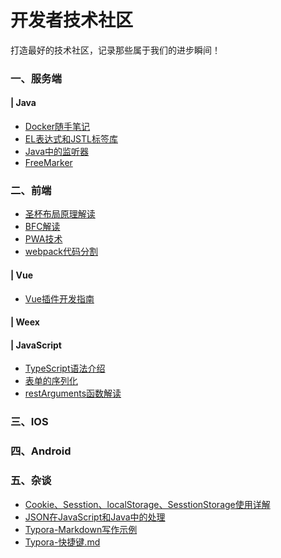 # 开发者技术社区

打造最好的技术社区，记录那些属于我们的进步瞬间！

### 一、服务端

#### | Java

- [Docker随手笔记](https://github.com/full-stack-developer-paradise/full-stack-developer-paradise.github.io/blob/master/_server/2019-08-19-Docker%E5%AD%A6%E4%B9%A0%E7%AC%94%E8%AE%B0.md)
- [EL表达式和JSTL标签库](https://github.com/full-stack-developer-paradise/full-stack-developer-paradise.github.io/blob/master/_posts/2019-08-20-Java%E4%B8%ADEL%E8%A1%A8%E8%BE%BE%E5%BC%8F%E4%BB%A5%E5%8F%8AJSTL.md)
- [Java中的监听器](https://github.com/full-stack-developer-paradise/full-stack-developer-paradise.github.io/blob/master/_posts/2019-08-22-%E7%9B%91%E5%90%AC%E5%99%A8.md)
- [FreeMarker](https://github.com/full-stack-developer-paradise/full-stack-developer-paradise.github.io/blob/master/_posts/2019-09-03-Freemarker.md)

### 二、前端

* [圣杯布局原理解读](https://github.com/full-stack-developer-paradise/full-stack-developer-paradise.github.io/blob/master/_posts/2019-08-15-%E5%9C%A3%E6%9D%AF%E5%B8%83%E5%B1%80%E5%8E%9F%E7%90%86.md)
* [BFC解读](https://github.com/full-stack-developer-paradise/full-stack-developer-paradise.github.io/blob/master/_posts/2019-08-16-%E8%A7%A3%E8%AF%BBBFC.md)
* [PWA技术](https://github.com/full-stack-developer-paradise/full-stack-developer-paradise.github.io/blob/master/_posts/2019-08-24-PWA.md)
* [webpack代码分割](https://github.com/full-stack-developer-paradise/full-stack-developer-paradise.github.io/blob/master/_posts/2019-08-26-webpack%E4%BB%A3%E7%A0%81%E5%88%86%E5%89%B2.md)

#### | Vue

* [Vue插件开发指南](https://github.com/fronted-knowledge-sharing/fronted-knowledge-sharing.github.io/blob/master/_posts/2019-07-23-Vue%E6%8F%92%E4%BB%B6%E5%BC%80%E5%8F%91.md)

#### | Weex

#### | JavaScript

* [TypeScript语法介绍](https://github.com/fronted-knowledge-sharing/fronted-knowledge-sharing.github.io/blob/master/_posts/2019-07-23-TypeScript%E8%AF%AD%E6%B3%95%E4%BB%8B%E7%BB%8D.md)
* [表单的序列化](https://github.com/fronted-knowledge-sharing/fronted-knowledge-sharing.github.io/blob/master/_posts/2019-07-29-%E8%A1%A8%E5%8D%95%E6%95%B0%E6%8D%AE%E5%BA%8F%E5%88%97%E5%8C%96.md)
* [restArguments函数解读]()

### 三、IOS

### 四、Android

### 五、杂谈

* [Cookie、Sesstion、localStorage、SesstionStorage使用详解](https://github.com/full-stack-developer-paradise/full-stack-developer-paradise.github.io/blob/master/_posts/2019-08-20-Cookie%E3%80%81Sesstion%E5%92%8C%E6%9C%AC%E5%9C%B0%E7%BC%93%E5%AD%98.md)
* [JSON在JavaScript和Java中的处理](https://github.com/full-stack-developer-paradise/full-stack-developer-paradise.github.io/blob/master/_posts/2019-08-20-JSON.md)
* [Typora-Markdown写作示例](https://github.com/full-stack-developer-paradise/full-stack-developer-paradise.github.io/blob/master/_server/2019-08-27-Typora-Markdown%E5%86%99%E4%BD%9C%E7%A4%BA%E4%BE%8B.md)
* [Typora-快捷键.md](https://github.com/full-stack-developer-paradise/full-stack-developer-paradise.github.io/blob/master/_server/2019-08-27-Typora-%E5%BF%AB%E6%8D%B7%E9%94%AE.md)

